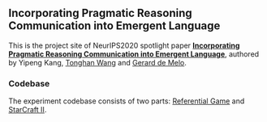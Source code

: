 ## Incorporating Pragmatic Reasoning Communication into Emergent Language
This is the project site of NeurIPS2020 spotlight paper [**Incorporating Pragmatic Reasoning Communication into Emergent Language**](https://papers.nips.cc/paper/2020/file/7520fa31d14f45add6d61e52df5a03ff-Paper.pdf), authored by Yipeng Kang, [Tonghan Wang](https://tonghanwang.github.io/) and [Gerard de Melo](http://gerard.demelo.org/).

### Codebase
The experiment codebase consists of two parts: [Referential Game](https://github.com/fringsoo/pragmatics_game) and [StarCraft II](https://github.com/fringsoo/NDQ).

